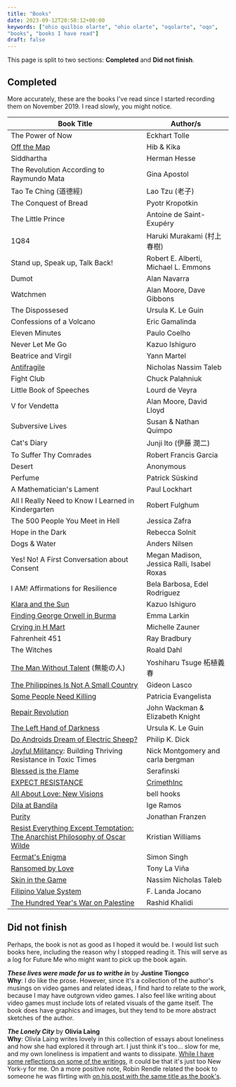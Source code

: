 ```yaml
---
title: "Books"
date: 2023-09-12T20:50:12+08:00
keywords: ["ohio quilbio olarte", "ohio olarte", "oqolarte", "oqo",
"books", "books I have read"]
draft: false
---
```


This page is split to two sections: **Completed** and **Did not
finish**.

## Completed

More accurately, these are the books I've read since I started
recording them on November 2019.
I read slowly, you might notice.


| Book Title                                                                                             | Author/s                                   |
|--------------------------------------------------------------------------------------------------------|--------------------------------------------|
| The Power of Now                                                                                       | Eckhart Tolle                              |
| [Off the Map](https://crimethinc.com/books/off-the-map)                                                | Hib & Kika                                 |
| Siddhartha                                                                                             | Herman Hesse                               |
| The Revolution According to Raymundo Mata                                                              | Gina Apostol                               |
| Tao Te Ching (道德經)                                                                                  | Lao Tzu (老子)                             |
| The Conquest of Bread                                                                                  | Pyotr Kropotkin                            |
| The Little Prince                                                                                      | Antoine de Saint-Exupéry                   |
| 1Q84                                                                                                   | Haruki Murakami (村上春樹)                 |
| Stand up, Speak up, Talk Back!                                                                         | Robert E. Alberti, Michael L. Emmons       |
| Dumot                                                                                                  | Alan Navarra                               |
| Watchmen                                                                                               | Alan Moore, Dave Gibbons                   |
| The Dispossesed                                                                                        | Ursula K. Le Guin                          |
| Confessions of a Volcano                                                                               | Eric Gamalinda                             |
| Eleven Minutes                                                                                         | Paulo Coelho                               |
| Never Let Me Go                                                                                        | Kazuo Ishiguro                             |
| Beatrice and Virgil                                                                                    | Yann Martel                                |
| [Antifragile](/antifragile)                                                                            | Nicholas Nassim Taleb                      |
| Fight Club                                                                                             | Chuck Palahniuk                            |
| Little Book of Speeches                                                                                | Lourd de Veyra                             |
| V for Vendetta                                                                                         | Alan Moore, David Lloyd                    |
| Subversive Lives                                                                                       | Susan & Nathan Quimpo                      |
| Cat's Diary                                                                                            | Junji Ito (伊藤 潤二)                      |
| To Suffer Thy Comrades                                                                                 | Robert Francis Garcia                      |
| Desert                                                                                                 | Anonymous                                  |
| Perfume                                                                                                | Patrick Süskind                            |
| A Mathematician's Lament                                                                               | Paul Lockhart                              |
| All I Really Need to Know I Learned in Kindergarten                                                    | Robert Fulghum                             |
| The 500 People You Meet in Hell                                                                        | Jessica Zafra                              |
| Hope in the Dark                                                                                       | Rebecca Solnit                             |
| Dogs & Water                                                                                           | Anders Nilsen                              |
| Yes! No! A First Conversation about Consent                                                            | Megan Madison, Jessica Ralli, Isabel Roxas |
| I AM! Affirmations for Resilience                                                                      | Bela Barbosa, Edel Rodriguez               |
| [Klara and the Sun](/135/#review-of-klara-and-the-sun)                                                 | Kazuo Ishiguro                             |
| [Finding George Orwell in Burma](/139/#review-of-finding-orwell)                                       | Emma Larkin                                |
| [Crying in H Mart](/144/#brief-review-of-crying-in-h-mart)                                             | Michelle Zauner                            |
| Fahrenheit 451                                                                                         | Ray Bradbury                               |
| The Witches                                                                                            | Roald Dahl                                 |
| [The Man Without Talent](/148/#brief-review-of-the-man-without-talent) (無能の人)                      | Yoshiharu Tsuge 柘植義春                   |
| [The Philippines Is Not A Small Country](/149/#brief-review-of-the-philippines-is-not-a-small-country) | Gideon Lasco                               |
| [Some People Need Killing](/151/#brief-review-of-some-people-need-killing)                             | Patricia Evangelista                       |
| [Repair Revolution](/repair)                                                                           | John Wackman & Elizabeth Knight            |
| [The Left Hand of Darkness](/171)                                                                      | Ursula K. Le Guin                          |
| [Do Androids Dream of Electric Sheep?](/194)                                                           | Philip K. Dick                             |
| [Joyful Militancy](/joyful-militancy): Building Thriving Resistance in Toxic Times                     | Nick Montgomery and carla bergman          |
| [Blessed is the Flame](/nihilism/#jouissance)                                                          | Serafinski                                 |
| [EXPECT RESISTANCE](/208/#brief-review-of-expect-resistance)                                           | [CrimethInc](https://crimethinc.com/)      |
| [All About Love: New Visions](/love)                                                                   | bell hooks                                 |
| [Dila at Bandila](/236/#brief-review-of-dila-at-bandila)                                               | Ige Ramos                                  |
| [Purity](/240/#brief-review-of-purity)                                                                 | Jonathan Franzen                           |
| [Resist Everything Except Temptation: The Anarchist Philosophy of Oscar Wilde](/241/#brief-review-of-resist-everything)                            | Kristian Williams
| [Fermat's Enigma](/242/#brief-review-of-fermats-enigma)              | Simon Singh           |
| [Ransomed by Love](/247/#brief-review-of-ransomed-by-love)           | Tony La Viña          |
| [Skin in the Game](/250/#brief-review-of-skin-in-the-game)           | Nassim Nicholas Taleb |
| [Filipino Value System](/252/#brief-review-of-filipino-value-system) | F. Landa Jocano       |
| [The Hundred Year's War on Palestine](/palestine)                    | Rashid Khalidi        |

## Did not finish

Perhaps, the book is not as good as I hoped it would be. I would list
such books here, including the reason why I stopped reading it. This
will serve as a log for Future Me who might want to pick up the book
again.

***These lives were made for us to writhe in*** by **Justine Tiongco**  
**Why**: I do like the prose. However, since it's a collection of the author's
musings on video games and related ideas, I find hard to
relate to the work, because I may have outgrown video games. I
also feel like writing about video games must include lots of
related visuals of the game itself. The book does have
graphics and images, but they tend to be more abstract sketches of the
author.


***The Lonely City*** by **Olivia Laing**  
**Why**: Olivia Laing writes lovely in this collection of essays about
loneliness and how she had explored it through art. I just think it's
too... slow for me, and my own loneliness is impatient and wants to
dissipate. [While I have some reflections on some of the writings](/249/#reflections-on-the-lonely-city), it
could be that it's just too New York-y for me.
On a more positive note, Robin Rendle related the book to someone he was flirting with [on his post with the same title as the book's](https://robinrendle.com/notes/the-lonely-city/).
